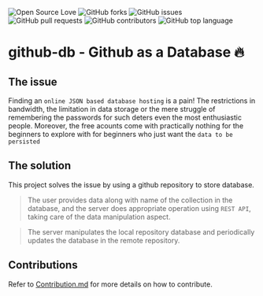 ![Open Source Love](https://img.shields.io/badge/Open%20Source-%E2%9D%A4-red.svg)
![GitHub forks](https://img.shields.io/github/forks/adityaparab/github-db.svg)
![GitHub issues](https://img.shields.io/github/issues/adityaparab/github-db.svg)
![GitHub pull requests](https://img.shields.io/github/issues-pr/adityaparab/github-db.svg)
![GitHub contributors](https://img.shields.io/github/contributors/adityaparab/github-db.svg)
![GitHub top language](https://img.shields.io/github/languages/top/adityaparab/github-db.svg)

# github-db - Github as a Database :fire:

## The issue

Finding an `online JSON based database hosting` is a pain! The restrictions in bandwidth, the limitation in data storage or the mere struggle of remembering the passwords for such deters even the most enthusiastic people. Moreover, the free acounts come with practically nothing for the beginners to explore with for beginners who just want the `data to be persisted`

## The solution

This project solves the issue by using a github repository to store database.

> The user provides data along with name of the collection in the database, and the server does appropriate operation using `REST API`, taking care of the data manipulation aspect.

> The server manipulates the local repository database and periodically updates the database in the remote repository.

## Contributions

Refer to [Contribution.md](https://github.com/adityaparab/github-db/blob/master/CONTRIBUTING.md) for more details on how to contribute.
